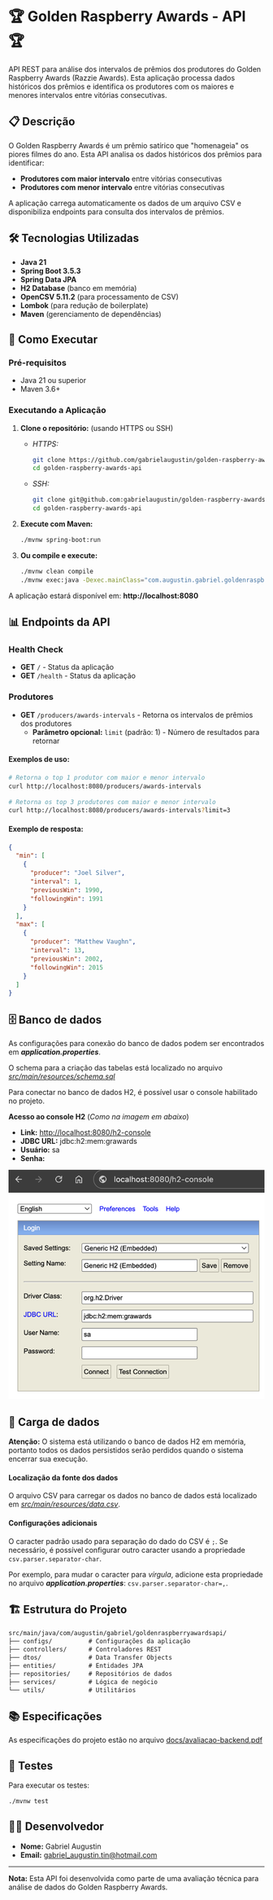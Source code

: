 # 🏆 Golden Raspberry Awards - API 🏆

API REST para análise dos intervalos de prêmios dos produtores do Golden Raspberry Awards (Razzie Awards). Esta aplicação processa dados históricos dos prêmios e identifica os produtores com os maiores e menores intervalos entre vitórias consecutivas.

## 📋 Descrição

O Golden Raspberry Awards é um prêmio satírico que "homenageia" os piores filmes do ano. Esta API analisa os dados históricos dos prêmios para identificar:

- **Produtores com maior intervalo** entre vitórias consecutivas
- **Produtores com menor intervalo** entre vitórias consecutivas

A aplicação carrega automaticamente os dados de um arquivo CSV e disponibiliza endpoints para consulta dos intervalos de prêmios.

## 🛠️ Tecnologias Utilizadas

- **Java 21**
- **Spring Boot 3.5.3**
- **Spring Data JPA**
- **H2 Database** (banco em memória)
- **OpenCSV 5.11.2** (para processamento de CSV)
- **Lombok** (para redução de boilerplate)
- **Maven** (gerenciamento de dependências)

## 🚀 Como Executar

### Pré-requisitos

- Java 21 ou superior
- Maven 3.6+

### Executando a Aplicação

1. **Clone o repositório:** (usando HTTPS ou SSH)

   - _HTTPS:_

     ```bash
     git clone https://github.com/gabrielaugustin/golden-raspberry-awards-api.git
     cd golden-raspberry-awards-api
     ```

   - _SSH:_
     ```bash
     git clone git@github.com:gabrielaugustin/golden-raspberry-awards-api.git
     cd golden-raspberry-awards-api
     ```

2. **Execute com Maven:**

   ```bash
   ./mvnw spring-boot:run
   ```

3. **Ou compile e execute:**
   ```bash
   ./mvnw clean compile
   ./mvnw exec:java -Dexec.mainClass="com.augustin.gabriel.goldenraspberryawardsapi.GoldenRaspberryAwardsApiApplication"
   ```

A aplicação estará disponível em: **http://localhost:8080**

## 📊 Endpoints da API

### Health Check

- **GET** `/` - Status da aplicação
- **GET** `/health` - Status da aplicação

### Produtores

- **GET** `/producers/awards-intervals` - Retorna os intervalos de prêmios dos produtores
  - **Parâmetro opcional:** `limit` (padrão: 1) - Número de resultados para retornar

#### Exemplos de uso:

```bash
# Retorna o top 1 produtor com maior e menor intervalo
curl http://localhost:8080/producers/awards-intervals
```

```bash
# Retorna os top 3 produtores com maior e menor intervalo
curl http://localhost:8080/producers/awards-intervals?limit=3
```

#### Exemplo de resposta:

```json
{
  "min": [
    {
      "producer": "Joel Silver",
      "interval": 1,
      "previousWin": 1990,
      "followingWin": 1991
    }
  ],
  "max": [
    {
      "producer": "Matthew Vaughn",
      "interval": 13,
      "previousWin": 2002,
      "followingWin": 2015
    }
  ]
}
```

## 🗄️ Banco de dados

As configurações para conexão do banco de dados podem ser encontrados em **_application.properties_**.

O schema para a criação das tabelas está localizado no arquivo _[src/main/resources/schema.sql](src/main/resources/schema.sql)_

Para conectar no banco de dados H2, é possível usar o console habilitado no projeto.

**Acesso ao console H2** (_Como na imagem em abaixo_)

- **Link:** [http://localhost:8080/h2-console](http://localhost:8080/h2-console)
- **JDBC URL:** jdbc:h2:mem:grawards
- **Usuário:** sa
- **Senha:**

![console-h2](docs/console-h2.png)

## 📁 Carga de dados

**Atenção:** O sistema está utilizando o banco de dados H2 em memória, portanto todos os dados persistidos serão perdidos quando o sistema encerrar sua execução.

#### Localização da fonte dos dados

O arquivo CSV para carregar os dados no banco de dados está localizado em _[src/main/resources/data.csv](src/main/resources/data.csv)_.

#### Configurações adicionais

O caracter padrão usado para separação do dado do CSV é `;`. Se necessário, é possível configurar outro caracter usando a propriedade `csv.parser.separator-char`.

Por exemplo, para mudar o caracter para _vírgula_, adicione esta propriedade no arquivo **_application.properties_**: `csv.parser.separator-char=,`.

## 🏗️ Estrutura do Projeto

```
src/main/java/com/augustin/gabriel/goldenraspberryawardsapi/
├── configs/          # Configurações da aplicação
├── controllers/      # Controladores REST
├── dtos/             # Data Transfer Objects
├── entities/         # Entidades JPA
├── repositories/     # Repositórios de dados
├── services/         # Lógica de negócio
└── utils/            # Utilitários
```

## 📚 Especificações

As especificações do projeto estão no arquivo [docs/avaliacao-backend.pdf](docs/avaliacao-backend.pdf)

## 🧪 Testes

Para executar os testes:

```bash
./mvnw test
```

## 👨‍💻 Desenvolvedor

- **Nome:** Gabriel Augustin
- **Email:** gabriel_augustin.tin@hotmail.com

---

**Nota:** Esta API foi desenvolvida como parte de uma avaliação técnica para análise de dados do Golden Raspberry Awards.
